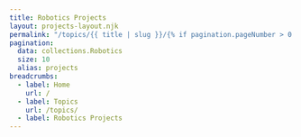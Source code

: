 ```yaml
---
title: Robotics Projects
layout: projects-layout.njk
permalink: "/topics/{{ title | slug }}/{% if pagination.pageNumber > 0 %}{{ pagination.pageNumber | plus: 1 }}{% endif %}/index.html"
pagination:
  data: collections.Robotics
  size: 10
  alias: projects
breadcrumbs:
  - label: Home
    url: /
  - label: Topics
    url: /topics/
  - label: Robotics Projects
---
```

